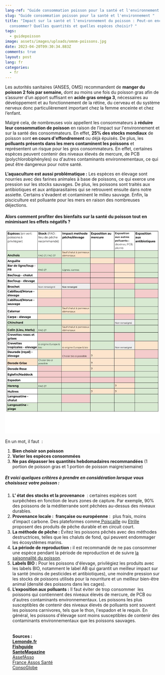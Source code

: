 ```yaml
---
lang-ref: "Guide consommation poisson pour la santé et l'environnement "
slug: "Guide consommation poisson pour la santé et l'environnement "
title: "Impact sur la santé et l'environnement du poisson : Peut-on encore en
  consommer? Quelles quantités et quelles espèces choisir? "
tags:
  - guidepoisson
image: assets/images/uploads/omnm-poissons.jpg
date: 2023-04-20T09:30:34.883Z
comments: true
layout: post
lang: fr
categories:
  - fr
---
```

Les autorités sanitaires (ANSES, OMS) recommandent de **manger du poisson 2 fois par semaine,** dont au moins une fois du poisson gras afin de s’assurer d’un apport suffisant en **acide gras oméga 3**, nécessaires au développement et au fonctionnement de la rétine, du cerveau et du système nerveux donc particulièrement important chez la femme enceinte et chez l’enfant. 

Malgré cela, de nombreuses voix appellent les consommateurs à **réduire leur consommation de poisson** en raison de l’impact sur l'environnement et sur la santé des consommateurs. En effet, **25% des stocks mondiaux** de poisson sont **en cours d'effondrement** ou déjà épuisés. De plus, les **polluants présents dans les mers contaminent les poissons** et représentent un risque pour les gros consommateurs. En effet, certaines espèces peuvent contenir des niveaux élevés de mercure, de PCB (polychlorobiphényles) ou d'autres contaminants environnementaux, ce qui peut être dangereux pour notre santé.

**L’aquaculture est aussi problématique :** Les espèces en élevage sont nourries avec des farines animales à base de poissons, ce qui exerce une pression sur les stocks sauvages. De plus, les poissons sont traités aux antibiotiques et aux antiparasitaires qui se retrouvent ensuite dans notre assiette. Certains s'évadent et contaminent le milieu sauvage. Enfin, la pisciculture est polluante pour les mers en raison des nombreuses déjections. 

#### Alors comment profiter des bienfaits sur la santé du poisson tout en minimisant les effets négatifs ?

![Tableau Poissons](/assets/images/uploads/guide-poisson-1.jpg "Tableau Poissons")

En un mot, il faut  : 

1. **Bien choisir son poisson**
2. **Varier les espèces consommées**  
3. **Ne pas dépasser les quantités hebdomadaires recommandées** (1 portion de poisson gras et 1 portion de poisson maigre/semaine) 

##### Et voici quelques critères à prendre en considération lorsque vous choisissez votre poisson :

1. **L’ état des stocks et la provenance**  : certaines espèces sont surpêchées en fonction de leurs zones de capture. Par exemple, 90% des poissons de la méditerranée sont pêchées au-dessus des niveaux durables.
2. **Provenance locale :  française ou européenne** :  plus frais, moins d’impact carbone. Des plateformes comme[ Poiscaille](https://poiscaille.fr)  ou [Etrille](https://www.etrille.fr) proposent des produits de pêche durable et en circuit court. 
3. **La méthode de pêche :** Évitez les poissons pêchés avec des méthodes destructrices, telles que les chaluts de fond, qui peuvent endommager les écosystèmes marins. 
4. **La période de reproduction :** il est recommandé de ne pas consommer une espèce pendant la période de reproduction et de suivre [la saisonnalité du poisson](https://www.finedininglovers.fr/article/saison-des-poissons).
5. **Labels BIO :** Pour les poissons d'élevage, privilégiez les produits avec les labels BIO, notamment le label AB qui garantit un meilleur impact sur la santé (moins de pesticides et antibiotiques), une moindre pression sur les stocks de poissons utilisés pour la nourriture et un meilleur bien-être animal (densité des poissons dans les cages). 
6. **L’exposition aux polluants :** Il faut éviter de trop consommer  les poissons qui contiennent des niveaux élevés de mercure, de PCB ou d'autres contaminants environnementaux. Les poissons les plus susceptibles de contenir des niveaux élevés de polluants sont souvent les poissons carnivores, tels que le thon, l'espadon et le requin. En général, les poissons d'élevage sont moins susceptibles de contenir des contaminants environnementaux que les poissons sauvages.\
   \
   **\
   Sources :** \
   **[Lemonde.fr ](https://www.lemonde.fr/planete/article/2021/12/10/mode-d-emploi-pour-manger-du-poisson-sans-trop-de-casse-environnementale_6105413_3244.html)**\
   **[Fishguide](https://fr.fishguide.be)**\
   **[SanteMagazine](https://www.santemagazine.fr/sante/sante-environnementale/pollution/pollution-des-eaux-peut-on-encore-consommer-du-poisson-172566)**\
   [AssefAsso](https://www.asef-asso.fr/production/mercure-peut-on-encore-consommer-du-poisson-la-synthese-de-lasef/)\
   [France Assos Santé](https://www.france-assos-sante.org/2014/06/24/6-gestes-pour-bien-manger-du-poisson/)\
   [ConsoGlobe](https://www.consoglobe.com/)